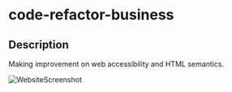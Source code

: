 # code-refactor-business

## Description
Making improvement on web accessibility and HTML semantics.

![WebsiteScreenshot](./assets/images/Horiseon-Social-Solution-Services-Inc-Homepage.png)
